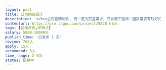 ```yaml
---                
layout: post       
title: 公司网站设计           
description: '</br>公司官网制作, 有一定的交互需求，开发商工程师／团队需要有较好的设计能力，SEO 优化能力，深圳地区最佳。</br>'     
contenturl: https://pro.lagou.com/project/8228.html      
tags: [前端开发,HTML5]            
salary: 5000-10000元          
publish_time: '已发布 1 天'         
review: 768人                   
apply: 15人                   
recommend: 3人                   
time_range: 2-4周              
status: 招募中                  
---                 
```

